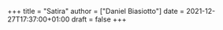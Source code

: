 +++
title = "Satira"
author = ["Daniel Biasiotto"]
date = 2021-12-27T17:37:00+01:00
draft = false
+++
